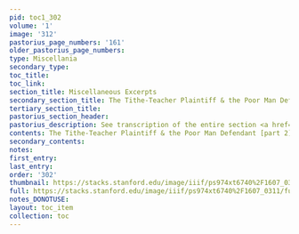 ```yaml
---
pid: toc1_302
volume: '1'
image: '312'
pastorius_page_numbers: '161'
older_pastorius_page_numbers: 
type: Miscellania
secondary_type: 
toc_title: 
toc_link: 
section_title: Miscellaneous Excerpts
secondary_section_title: The Tithe-Teacher Plaintiff & the Poor Man Defendant
tertiary_section_title: 
pastorius_section_header: 
pastorius_description: See transcription of the entire section <a href="https://kislakcenter.github.io/digital-beehive/titheteacherplaintiff/">here</a>.
contents: The Tithe-Teacher Plaintiff & the Poor Man Defendant [part 2]
secondary_contents: 
notes: 
first_entry: 
last_entry: 
order: '302'
thumbnail: https://stacks.stanford.edu/image/iiif/ps974xt6740%2F1607_0311/full/100,/0/default.jpg
full: https://stacks.stanford.edu/image/iiif/ps974xt6740%2F1607_0311/full/full/0/default.jpg
notes_DONOTUSE: 
layout: toc_item
collection: toc
---
```

